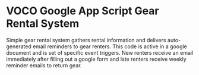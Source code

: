 # VOCO Google App Script Gear Rental System 

Simple gear rental system gathers rental information and delivers auto-generated email reminders to gear renters. This code is active in a google document and is set of specific event triggers. New renters receive an email immediately after filling out a google form and late renters receive weekly reminder emails to return gear.
